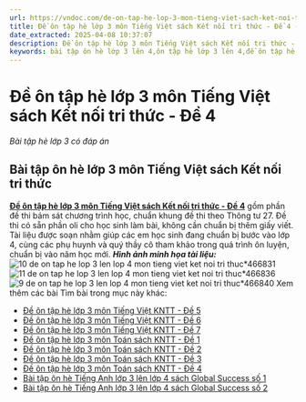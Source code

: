 ```yaml
---
url: https://vndoc.com/de-on-tap-he-lop-3-mon-tieng-viet-sach-ket-noi-tri-thuc-de-4-299514
title: Đề ôn tập hè lớp 3 môn Tiếng Việt sách Kết nối tri thức - Đề 4 - Bài tập hè lớp 3 có đáp án - VnDoc.com
date_extracted: 2025-04-08 10:37:07
description: Đề ôn tập hè lớp 3 môn Tiếng Việt sách Kết nối tri thức - Đề 4 được soạn nhằm giúp các em học sinh rèn luyện, củng cố các kiến thức để chuẩn bị bước vào năm học mới.
keywords: bài tập ôn hè lớp 3 lên 4,ôn tập hè lớp 3 lên 4,đề ôn tập hè lớp 3 lên 4,ôn hè lớp 3 lên 4,Đề ôn tập hè lớp 3 môn Tiếng Việt sách Kết nối tri thức,Bài tập hè lớp 3 môn Tiếng Việt sách Kết nối tri thức,bài tập ôn hè lớp 3 lên lớp 4,đề ôn tập lớp 3 lên lớp 4,bộ đề ôn tập hè lớp 3 lên lớp 4,ôn hè lớp 3,đề ôn tập hè lớp 3,bài tập ôn hè lớp 3 lên lớp 4 môn tiếng việt,bài tập ôn hè lớp 3 lên 4 môn tiếng việt,ôn tập hè lớp 3 lên 4 môn tiếng việt,đề ôn tập hè lớp 3 lên 4 môn tiếng việtv
---
```


# Đề ôn tập hè lớp 3 môn Tiếng Việt sách Kết nối tri thức - Đề 4
 _Bài tập hè lớp 3 có đáp án_
## **Bài tập ôn hè lớp 3 môn Tiếng Việt sách Kết nối tri thức**
[**Đề ôn tập hè lớp 3 môn Tiếng Việt sách Kết nối tri thức - Đề 4**](<https://vndoc.com/de-on-tap-he-lop-3-mon-tieng-viet-sach-ket-noi-tri-thuc-de-4-299514>) gồm phần đề thi bám sát chương trình học, chuẩn khung đề thi theo Thông tư 27. Đề thi có sẵn phần oli cho học sinh làm bài, không cần chuẩn bị thêm giấy viết.
Tài liệu được soạn nhằm giúp các em học sinh đang chuẩn bị bước vào lớp 4, cùng các phụ huynh và quý thầy cô tham khảo trong quá trình ôn luyện, chuẩn bị vào năm học mới.
_**Hình ảnh minh họa tài liệu:**_
![10 de on tap he lop 3 len lop 4 mon tieng viet ket noi tri thuc*466831](https://i.vdoc.vn/data/image/2023/06/29/10-de-on-tap-he-lop-3-len-lop-4-mon-tieng-viet-ket-noi-tri-thuc.jpg)![11 de on tap he lop 3 len lop 4 mon tieng viet ket noi tri thuc*466836](https://i.vdoc.vn/data/image/2023/06/29/11-de-on-tap-he-lop-3-len-lop-4-mon-tieng-viet-ket-noi-tri-thuc.jpg)![9 de on tap he lop 3 len lop 4 mon tieng viet ket noi tri thuc*466840](https://i.vdoc.vn/data/image/2023/06/29/9-de-on-tap-he-lop-3-len-lop-4-mon-tieng-viet-ket-noi-tri-thuc.jpg)
Xem thêm các bài Tìm bài trong mục này khác:
  * [Đề ôn tập hè lớp 3 môn Tiếng Việt KNTT - Đề 5](</de-on-tap-he-lop-3-mon-tieng-viet-sach-ket-noi-tri-thuc-de-5-299516>)
  * [Đề ôn tập hè lớp 3 môn Tiếng Việt KNTT - Đề 6](</de-on-tap-he-lop-3-mon-tieng-viet-sach-ket-noi-tri-thuc-de-6-321625>)
  * [Đề ôn tập hè lớp 3 môn Tiếng Việt KNTT - Đề 7](</de-on-tap-he-lop-3-mon-tieng-viet-sach-ket-noi-tri-thuc-de-7-321627>)
  * [Đề ôn tập hè lớp 3 môn Toán sách KNTT - Đề 1](</de-on-tap-he-lop-3-mon-toan-sach-ket-noi-tri-thuc-de-1-299244>)
  * [Đề ôn tập hè lớp 3 môn Toán sách KNTT - Đề 2](</de-on-tap-he-lop-3-mon-toan-sach-ket-noi-tri-thuc-de-2-299577>)
  * [Đề ôn tập hè lớp 3 môn Toán sách KNTT - Đề 3](</de-on-tap-he-lop-3-mon-toan-sach-ket-noi-tri-thuc-de-3-299621>)
  * [Đề ôn tập hè lớp 3 môn Toán sách KNTT - Đề 4](</de-on-tap-he-lop-3-mon-toan-sach-ket-noi-tri-thuc-de-4-299681>)
  * [Bài tập ôn hè Tiếng Anh lớp 3 lên lớp 4 sách Global Success số 1](</bai-tap-on-he-tieng-anh-lop-3-len-lop-4-sach-global-success-297329>)
  * [Bài tập ôn hè Tiếng Anh lớp 3 lên lớp 4 sách Global Success số 2](</bai-tap-on-he-tieng-anh-lop-3-len-lop-4-sach-global-success-so-2-297412>)

